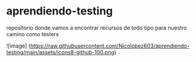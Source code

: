 # aprendiendo-testing
repositorio donde vamos a encontrar recursos de todo tipo para nuestro camino como testers

![image] (https://raw.githubusercontent.com/Nicolopez603/aprendiendo-testing/main/assets/icons8-github-100.png)
